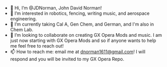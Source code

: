 - 👋 Hi, I’m @JDNorman, John David Norman!
- 👀 I’m interested in robotics, fencing, writing music, and aerospace engineering.
- 🌱 I’m currently taking Cal A, Gen Chem, and German, and I'm also in Chem Lab.
- 💞️ I’m looking to collaborate on creating GX Opera Mods and music. I am just now starting with GX Opera Mods and so if anyone wants to help me feel free to reach out!
- 📫 How to reach me: email me at dnorman1611@gmail.com! I will respond and you will be invited to my GX Opera Repo.

<!---
JDNorman/JDNorman is a ✨ special ✨ repository because its `README.md` (this file) appears on your GitHub profile.
You can click the Preview link to take a look at your changes.
--->
